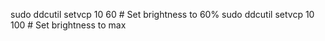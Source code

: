 sudo ddcutil setvcp 10 60   # Set brightness to 60%
sudo ddcutil setvcp 10 100  # Set brightness to max

